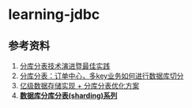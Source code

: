 # learning-jdbc


## 参考资料

1. [分库分表技术演进暨最佳实践](https://juejin.im/entry/5bf751b1e51d4541902f5f4f)
2. [分库分表：订单中心，多key业务如何进行数据库切分](https://blog.csdn.net/fly910905/article/details/87285709)
3. [亿级数据存储实现 + 分库分表优化方案](https://hacpai.com/article/1562809046570)
4. [**数据库分库分表(sharding)系列**](http://www.uml.org.cn/sjjm/201211212.asp)

